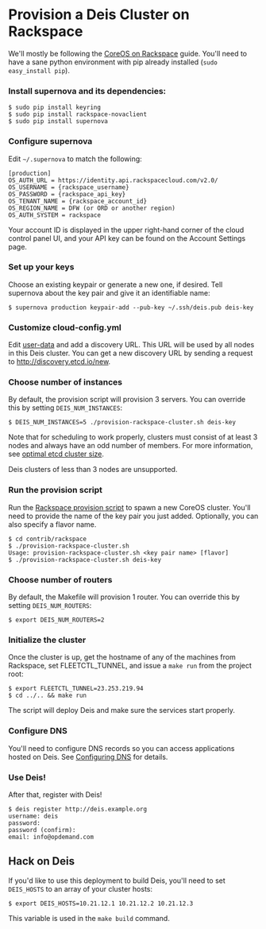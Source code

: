 # Provision a Deis Cluster on Rackspace

We'll mostly be following the [CoreOS on Rackspace](https://coreos.com/docs/running-coreos/cloud-providers/rackspace/) guide. You'll need to have a sane python environment with pip already installed (`sudo easy_install pip`).

### Install supernova and its dependencies:
```console
$ sudo pip install keyring
$ sudo pip install rackspace-novaclient
$ sudo pip install supernova
```

### Configure supernova
Edit `~/.supernova` to match the following:
```
[production]
OS_AUTH_URL = https://identity.api.rackspacecloud.com/v2.0/
OS_USERNAME = {rackspace_username}
OS_PASSWORD = {rackspace_api_key}
OS_TENANT_NAME = {rackspace_account_id}
OS_REGION_NAME = DFW (or ORD or another region)
OS_AUTH_SYSTEM = rackspace
```

Your account ID is displayed in the upper right-hand corner of the cloud control panel UI, and your API key can be found on the Account Settings page.

### Set up your keys
Choose an existing keypair or generate a new one, if desired. Tell supernova about the key pair and give it an identifiable name:

```console
$ supernova production keypair-add --pub-key ~/.ssh/deis.pub deis-key
```

### Customize cloud-config.yml
Edit [user-data](../coreos/user-data) and add a discovery URL. This URL will be used by all nodes in this Deis cluster. You can get a new discovery URL by sending a request to http://discovery.etcd.io/new.

### Choose number of instances
By default, the provision script will provision 3 servers. You can override this by setting `DEIS_NUM_INSTANCES`:
```console
$ DEIS_NUM_INSTANCES=5 ./provision-rackspace-cluster.sh deis-key
```

Note that for scheduling to work properly, clusters must consist of at least 3 nodes and always have an odd number of members.
For more information, see [optimal etcd cluster size](https://github.com/coreos/etcd/blob/master/Documentation/optimal-cluster-size.md).

Deis clusters of less than 3 nodes are unsupported.

### Run the provision script
Run the [Rackspace provision script](provision-rackspace-cluster.sh) to spawn a new CoreOS cluster.
You'll need to provide the name of the key pair you just added. Optionally, you can also specify a flavor name.
```console
$ cd contrib/rackspace
$ ./provision-rackspace-cluster.sh
Usage: provision-rackspace-cluster.sh <key pair name> [flavor]
$ ./provision-rackspace-cluster.sh deis-key
```

### Choose number of routers
By default, the Makefile will provision 1 router. You can override this by setting `DEIS_NUM_ROUTERS`:
```console
$ export DEIS_NUM_ROUTERS=2
```

### Initialize the cluster
Once the cluster is up, get the hostname of any of the machines from Rackspace, set
FLEETCTL_TUNNEL, and issue a `make run` from the project root:
```console
$ export FLEETCTL_TUNNEL=23.253.219.94
$ cd ../.. && make run
```
The script will deploy Deis and make sure the services start properly.

### Configure DNS
You'll need to configure DNS records so you can access applications hosted on Deis. See [Configuring DNS](http://docs.deis.io/en/latest/operations/configure-dns/) for details.

### Use Deis!
After that, register with Deis!
```console
$ deis register http://deis.example.org
username: deis
password:
password (confirm):
email: info@opdemand.com
```

## Hack on Deis
If you'd like to use this deployment to build Deis, you'll need to set `DEIS_HOSTS` to an array of your cluster hosts:
```console
$ export DEIS_HOSTS=10.21.12.1 10.21.12.2 10.21.12.3
```

This variable is used in the `make build` command.

